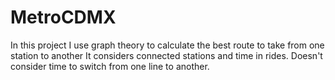 # MetroCDMX
In this project I use graph theory to calculate the best route to take from one station to another
It considers connected stations and time in rides. 
Doesn't consider time to switch from one line to another. 
